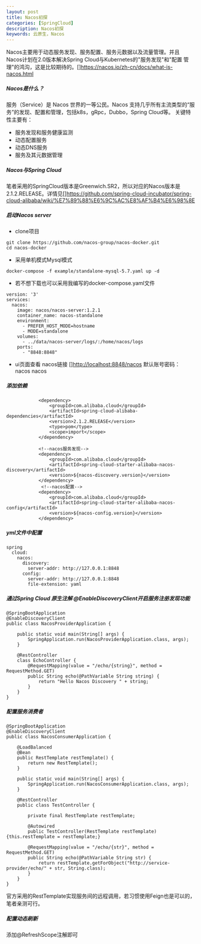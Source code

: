 ```yaml
---
layout: post
title: Nacos初探
categories: [SpringCloud]
description: Nacos初探
keywords: 云原生，Nacos
---
```


Nacos主要用于动态服务发现、服务配置、服务元数据以及流量管理。并且Nacos计划在2.0版本解决Spring Cloud与Kubernetes的"服务发现"和"配置
管理"的鸿沟，这是比较期待的。[]<https://nacos.io/zh-cn/docs/what-is-nacos.html>


##### Nacos是什么？
服务（Service）是 Nacos 世界的一等公民。Nacos 支持几乎所有主流类型的“服务”的发现、配置和管理，包括k8s，gRpc，Dubbo，Spring Cloud等。
关键特性主要有：
- 服务发现和服务健康监测
- 动态配置服务
- 动态DNS服务
- 服务及其元数据管理

##### Nacos与Spring Cloud
笔者采用的SpringCloud版本是Greenwich.SR2，所以对应的Nacos版本是2.1.2.RELEASE。详情见[]<https://github.com/spring-cloud-incubator/spring-cloud-alibaba/wiki/%E7%89%88%E6%9C%AC%E8%AF%B4%E6%98%8E>
##### 启动Nacos server
- clone项目
```
git clone https://github.com/nacos-group/nacos-docker.git
cd nacos-docker
```
- 采用单机模式Mysql模式
```
docker-compose -f example/standalone-mysql-5.7.yaml up -d 
```
- 若不想下载也可以采用我编写的docker-compose.yaml文件
```
version: '3'
services:
  nacos:
    image: nacos/nacos-server:1.2.1
    container_name: nacos-standalone
    environment:
      - PREFER_HOST_MODE=hostname
      - MODE=standalone
    volumes:
      - ../data/nacos-server/logs/:/home/nacos/logs
    ports:
      - "8848:8848"
```

- ui页面查看
nacos链接 []<http://localhost:8848/nacos>
默认账号密码：
nacos
nacos


##### 添加依赖
```
            <dependency>
                <groupId>com.alibaba.cloud</groupId>
                <artifactId>spring-cloud-alibaba-dependencies</artifactId>
                <version>2.1.2.RELEASE</version>
                <type>pom</type>
                <scope>import</scope>
            </dependency>

            <!--nacos服务发现-->
            <dependency>
                <groupId>com.alibaba.cloud</groupId>
                <artifactId>spring-cloud-starter-alibaba-nacos-discovery</artifactId>
                <version>${nacos-discovery.version}</version>
            </dependency>
             <!--nacos配置-->
            <dependency>
                <groupId>com.alibaba.cloud</groupId>
                <artifactId>spring-cloud-starter-alibaba-nacos-config</artifactId>
                <version>${nacos-config.version}</version>
            </dependency>
```

##### yml文件中配置
```
spring
  cloud:
    nacos:
      discovery:
        server-addr: http://127.0.0.1:8848
      config:
        server-addr: http://127.0.0.1:8848
        file-extension: yaml
```

##### 通过Spring Cloud 原生注解 @EnableDiscoveryClient开启服务注册发现功能
```
@SpringBootApplication
@EnableDiscoveryClient
public class NacosProviderApplication {

	public static void main(String[] args) {
		SpringApplication.run(NacosProviderApplication.class, args);
	}

	@RestController
	class EchoController {
		@RequestMapping(value = "/echo/{string}", method = RequestMethod.GET)
		public String echo(@PathVariable String string) {
			return "Hello Nacos Discovery " + string;
		}
	}
}
```

##### 配置服务消费者
```
@SpringBootApplication
@EnableDiscoveryClient
public class NacosConsumerApplication {

    @LoadBalanced
    @Bean
    public RestTemplate restTemplate() {
        return new RestTemplate();
    }

    public static void main(String[] args) {
        SpringApplication.run(NacosConsumerApplication.class, args);
    }

    @RestController
    public class TestController {

        private final RestTemplate restTemplate;

        @Autowired
        public TestController(RestTemplate restTemplate) {this.restTemplate = restTemplate;}

        @RequestMapping(value = "/echo/{str}", method = RequestMethod.GET)
        public String echo(@PathVariable String str) {
            return restTemplate.getForObject("http://service-provider/echo/" + str, String.class);
        }
    }
}
```
官方采用的RestTemplate实现服务间的远程调用，若习惯使用Feign也是可以的，笔者亲测可行。

##### 配置动态刷新
添加@RefreshScope注解即可

